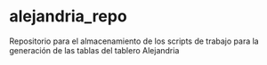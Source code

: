 # alejandria_repo
Repositorio para el almacenamiento de los scripts de trabajo para la generación de las tablas del tablero Alejandria
